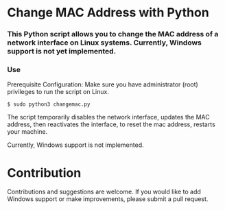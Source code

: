 # Change MAC Address with Python


### This Python script allows you to change the MAC address of a network interface on Linux systems. Currently, Windows support is not yet implemented.


### Use
Prerequisite Configuration:
Make sure you have administrator (root) privileges to run the script on Linux.

```
$ sudo python3 changemac.py
```

The script temporarily disables the network interface, updates the MAC address, then reactivates the interface, to reset the mac address, restarts your machine.

Currently, Windows support is not implemented.

# Contribution
Contributions and suggestions are welcome. If you would like to add Windows support or make improvements, please submit a pull request.
